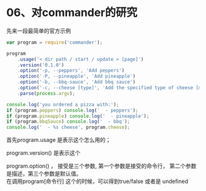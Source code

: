 # 06、对commander的研究              


先来一段最简单的官方示例               
```javascript
var program = require('commander');

program
    .usage('< dir path / start / update > [page]')
    .version('0.1.0')
    .option('-p, --peppers', 'Add peppers')
    .option('-P, --pineapple', 'Add pineapple')
    .option('-b, --bbq-sauce', 'Add bbq sauce')
    .option('-c, --cheese [type]', 'Add the specified type of cheese [marble]', 'marble')
    .parse(process.argv);

console.log('you ordered a pizza with:');
if (program.peppers) console.log('  - peppers');
if (program.pineapple) console.log('  - pineapple');
if (program.bbqSauce) console.log('  - bbq');
console.log('  - %s cheese', program.cheese);
```
首先program.usage 是表示这个怎么用的；             

program.version() 是表示这个

program.option() ， 接受是三个参数, 第一个参数是接受的命令行， 第二个参数是描述，第三个参数是默认值。                   
在调用program[命令行] 这个的时候，可以得到true/false 或者是 undefined                  

